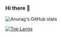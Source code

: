 ### Hi there 👋

![Anurag's GitHub stats](https://github-readme-stats.vercel.app/api?username=abhijeet002&show_icons=true&theme=vision-friendly-dark)

[![Top Langs](https://github-readme-stats.vercel.app/api/top-langs/?username=abhijeet002&theme=vision-friendly-dark)](https://github.com/anuraghazra/github-readme-stats)


<!--
**Abhijeet002/Abhijeet002** is a ✨ _special_ ✨ repository because its `README.md` (this file) appears on your GitHub profile.

Here are some ideas to get you started:

- 🔭 I’m currently working on ...
- 🌱 I’m currently learning ...
- 👯 I’m looking to collaborate on ...
- 🤔 I’m looking for help with ...
- 💬 Ask me about ...
- 📫 How to reach me: ...
- 😄 Pronouns: ...
- ⚡ Fun fact: ...
-->
